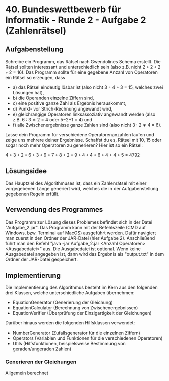 # 40. Bundeswettbewerb für Informatik - Runde 2 - Aufgabe 2 (Zahlenrätsel)

## Aufgabenstellung

Schreibe ein Programm, das Rätsel nach Gwendolines Schema erstellt. Die Rätsel sollten interessant und unterschiedlich sein (also z.B. nicht 2 ◦ 2 ◦ 2 ◦ 2 = 16). Das Programm sollte für eine
gegebene Anzahl von Operatoren ein Rätsel so erzeugen, dass

- a) das Rätsel eindeutig lösbar ist (also nicht 3 ◦ 4 ◦ 3 = 15, welches zwei Lösungen hat),
- b) die Operanden einzelne Ziffern sind,
- c) eine positive ganze Zahl als Ergebnis herauskommt,
- d) Punkt- vor Strich-Rechnung angewandt wird,
- e) gleichrangige Operatoren linksassoziativ angewandt werden (also z.B. 6 : 3 ∗ 2 = 4 oder
5−2+1 = 4) und
- f) alle Zwischenergebnisse ganze Zahlen sind (also nicht 3 : 2 ∗ 4 = 6).

Lasse dein Programm für verschiedene Operatorenanzahlen laufen und zeige uns mehrere deiner Ergebnisse.
Schaffst du es, Rätsel mit 10, 15 oder sogar noch mehr Operatoren zu generieren? Hier ist so
ein Rätsel:

4 ◦ 3 ◦ 2 ◦ 6 ◦ 3 ◦ 9 ◦ 7 ◦ 8 ◦ 2 ◦ 9 ◦ 4 ◦ 4 ◦ 6 ◦ 4 ◦ 4 ◦ 5 = 4792

## Lösungsidee

Das Hauptziel des Algorithmuses ist, dass ein Zahlenrätsel mit einer vorgegebenen Länge generiert wird, welches die in der Aufgabenstellung gegebenen Regeln erfüllt.

## Verwendung des Programmes

Das Programm zur Lösung dieses Problemes befindet sich in der Datei "Aufgabe_2.jar". Das Programm kann mit der Befehlszeile (CMD auf Windows, bzw. Terminal auf MacOS) ausgeführt werden.
Dafür navigiert man zuerst in den Ordner der JAR-Datei (hier Aufgabe 2). Anschließend führt man den Befehl "java -jar Aufgabe_2.jar \<Anzahl Operatoren> \<Ausgabedatei>" aus.
Die Ausgabedatei ist optional. Wenn keine Ausgabedatei angegeben ist, dann wird das Ergebnis als "output.txt" in dem Ordner der JAR-Datei gespeichert.

## Implementierung

Die Implementierung des Algorithmus besteht im Kern aus den folgenden drei Klassen, welche unterschiedliche Aufgaben übernehmen:
- EquationGenerator (Generierung der Gleichung)
- EquationCalculator (Berechnung von Zwischenergebnissen)
- EquationVerifier (Überprüfung der Einzigartigkeit der Gleichungen)

Darüber hinaus werden die folgenden Hilfsklassen verwendet:
- NumberGenerator (Zufallsgenerator für die einzelnen Ziffern)
- Operators (Variablen und Funktionen für die verschiedenen Operatoren)
- Utils (Hilfsfunktionen, beispielsweise Bestimmung von geraden/ungeraden Zahlen)

### Generieren der Gleichungen

Allgemein berechnet